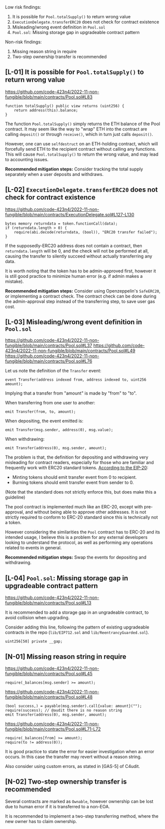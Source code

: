 Low risk findings:
1. It is possible for `Pool.totalSupply()` to return wrong value
2. `ExecutionDelegate.transferERC20` does not check for contract existence
3. Misleading/wrong event definition in `Pool.sol`
4. `Pool.sol`: Missing storage gap in upgradeable contract pattern

Non-risk findings:
1. Missing reason string in require
2. Two-step ownership transfer is recommended

## [L-01] It is possible for `Pool.totalSupply()` to return wrong value

https://github.com/code-423n4/2022-11-non-fungible/blob/main/contracts/Pool.sol#L83

```solidity=
function totalSupply() public view returns (uint256) {
    return address(this).balance;
}
```

The function `Pool.totalSupply()` simply returns the ETH balance of the Pool contract. It may seem like the way to "wrap" ETH into the contract are calling `deposit()` or through `receive()`, which in turn just calls `deposit()`.

However, one can use `selfdestruct` on an ETH-holding contract, which will forcefully send ETH to the recipient contract without calling any functions. This will cause `Pool.totalSupply()` to return the wrong value, and may lead to accounting issues.

**Recommended mitigation steps:** Consider tracking the total supply separately when a user deposits and withdraws.

## [L-02] `ExecutionDelegate.transferERC20` does not check for contract existence

https://github.com/code-423n4/2022-11-non-fungible/blob/main/contracts/ExecutionDelegate.sol#L127-L130

```solidity=
bytes memory returndata = token.functionCall(data);
if (returndata.length > 0) {
    require(abi.decode(returndata, (bool)), "ERC20 transfer failed");
}
```

If the supposedly-ERC20 address does not contain a contract, then `returndata.length` will be 0, and the check will not be performed at all, causing the transfer to silently succeed without actually transferring any data.

It is worth noting that the token has to be admin-approved first, however it is still good practice to minimize human error (e.g. if admin makes a mistake).

**Recommended mitigation steps:** Consider using Openzeppelin's `SafeERC20`, or implementing a contract check. The contract check can be done during the admin-approval step instead of the transferring step, to save user gas cost.

## [L-03] Misleading/wrong event definition in `Pool.sol`

https://github.com/code-423n4/2022-11-non-fungible/blob/main/contracts/Pool.sol#L37
https://github.com/code-423n4/2022-11-non-fungible/blob/main/contracts/Pool.sol#L49
https://github.com/code-423n4/2022-11-non-fungible/blob/main/contracts/Pool.sol#L76

Let us note the definition of the `Transfer` event:
```solidity=
event Transfer(address indexed from, address indexed to, uint256 amount);
```
Implying that a transfer from "amount" is made by "from" to "to".

When transferring from one user to another:
```solidity=
emit Transfer(from, to, amount);
```
When depositing, the event emitted is:
```solidity=
emit Transfer(msg.sender, address(0), msg.value);
```
When withdrawing:
```solidity=
emit Transfer(address(0), msg.sender, amount);
```

The problem is that, the definition for depositing and withdrawing very misleading for contract readers, especially for those who are familiar and frequently work with ERC20 standard tokens. [According to the EIP-20](https://eips.ethereum.org/EIPS/eip-20#events):
- Minting tokens should emit transfer event from 0 to recipient.
- Burning tokens should emit transfer event from sender to 0.

(Note that the standard does not strictly enforce this, but does make this a guideline)

The pool contract is implemented much like an ERC-20, except with pre-approval, and without being able to approve other addresses. It is not strictly required to conform to ERC-20 standard since this is technically not a token. 

However considering the similarities the `Pool` contract has to ERC-20 and its intended usage, I believe this is a problem for any external developers looking to understand the protocol, as well as performing any operations related to events in general.

**Recommended mitigation steps:** Swap the events for depositing and withdrawing.


## [L-04] `Pool.sol`: Missing storage gap in upgradeable contract pattern

https://github.com/code-423n4/2022-11-non-fungible/blob/main/contracts/Pool.sol#L13

It is recommended to add a storage gap in an ungradeable contract, to avoid collision when upgrading.

Consider adding this line, following the pattern of existing upgradeable contracts in the repo (`lib/EIP712.sol` and `lib/ReentrancyGuarded.sol`).

```solidity=
uint256[50] private __gap;
```

## [N-01] Missing reason string in require

https://github.com/code-423n4/2022-11-non-fungible/blob/main/contracts/Pool.sol#L45

```solidity=
require(_balances[msg.sender] >= amount);
```

https://github.com/code-423n4/2022-11-non-fungible/blob/main/contracts/Pool.sol#L48

```solidity=
(bool success,) = payable(msg.sender).call{value: amount}("");
require(success); // @audit there is no reason string
emit Transfer(address(0), msg.sender, amount);
```

https://github.com/code-423n4/2022-11-non-fungible/blob/main/contracts/Pool.sol#L71-L72

```solidity=
require(_balances[from] >= amount);
require(to != address(0));
```

It is good practice to state the error for easier investigation when an error occurs. In this case the transfer may revert without a reason string.

Also consider using custom errors, as stated in [GAS-5] of C4udit.

## [N-02] Two-step ownership transfer is recommended

Several contracts are marked as `Ownable`, however ownership can be lost due to human error if it is transferred to a non-EOA.

It is recommended to implement a two-step transferring method, where the new owner has to claim ownership.
